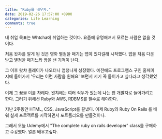 ```yaml
---
title: "Ruby를 배우자."
date: 2019-02-26 17:57:00 +0900
categories: Life Learning
comments: true
---
```


내 취업 목표는 Whtcha에 취업하는 것이다. 요즘에 유명해져서 모르는 사람은 없을 것이다.

처음 왓챠를 알게 된 것은 영화 별점을 매기는 앱이 있다길래 시작했다. 앱을 처음 다운받고 별점을 매기느라 밤을 샌 기억이 난다.

그 이후 왓챠 플레이가 나오더니 엄청나게 성장했다. 예전에도 프로그램스 구인 홈페이지에 들어가서 '우리는 이런 사람을 원해요' 보면서 저기 꼭 들어가고 싶다라고 생각했었다.

이제 그 꿈을 이룰 차례다. 왓챠에는 여러 직무가 있는데 나는 웹 개발자로 들어가려고 한다. 그러기 위해선 Ruby와 AWS, RDBMS를 필수로 해야한다.

지난 2주동안 HTML, CSS, JavaScript를 끝냈다. 이제 Ruby와 Ruby On Rails 를 배워 실제 프로젝트를 시작하면서 포트폴리오를 만들것이다.

그래서 오늘 Udemy에서 "The complete ruby on rails developer" class를 구매하고 수강했다. 얼른 배우고싶다.
